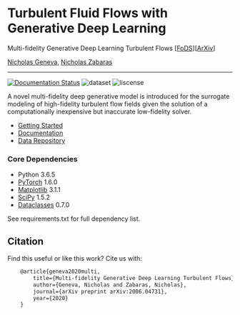 # Turbulent Fluid Flows with Generative Deep Learning
Multi-fidelity Generative Deep Learning Turbulent Flows [[FoDS]()][[ArXiv](https://arxiv.org/abs/2006.04731)]

[Nicholas Geneva](http://nicholasgeneva.com/), [Nicholas Zabaras](https://cics.nd.edu)

---
[![Documentation Status](https://readthedocs.org/projects/deep-turbulence/badge/?version=latest)](https://deep-turbulence.readthedocs.io/en/latest/?badge=latest) ![dataset](https://zenodo.org/badge/DOI/10.5281/zenodo.4298896.svg) ![liscense](https://img.shields.io/github/license/zabaras/deep-turbulence)

A novel multi-fidelity deep generative model is introduced for the surrogate modeling of high-fidelity turbulent flow fields given the solution of a computationally inexpensive but inaccurate low-fidelity solver.

- [Getting Started](https://deep-turbulence.readthedocs.io/en/latest/start.html)
- [Documentation](https://deep-turbulence.readthedocs.io/en/latest/index.html)
- [Data Repository](https://doi.org/10.5281/zenodo.4298896)

### Core Dependencies
* Python 3.6.5
* [PyTorch](https://pytorch.org/) 1.6.0
* [Matplotlib](https://matplotlib.org/) 3.1.1
* [SciPy](https://www.scipy.org/) 1.5.2
* [Dataclasses](https://docs.python.org/3/library/dataclasses.html) 0.7.0

See requirements.txt for full dependency list.

## Citation
Find this useful or like this work? Cite us with:
```latex
    @article{geneva2020multi,
        title={Multi-fidelity Generative Deep Learning Turbulent Flows},
        author={Geneva, Nicholas and Zabaras, Nicholas},
        journal={arXiv preprint arXiv:2006.04731},
        year={2020}
    }
```